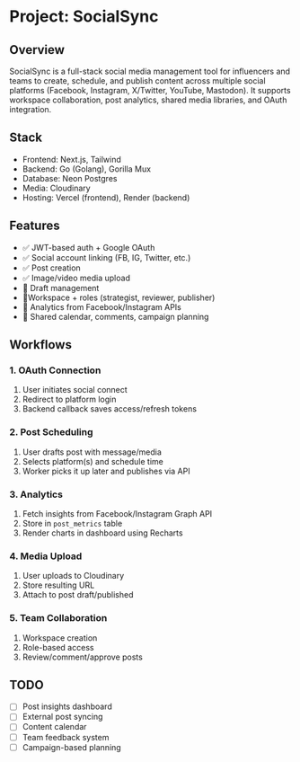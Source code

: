 # Project: SocialSync

## Overview
SocialSync is a full-stack social media management tool for influencers and teams to create, schedule, and publish content across multiple social platforms (Facebook, Instagram, X/Twitter, YouTube, Mastodon). It supports workspace collaboration, post analytics, shared media libraries, and OAuth integration.

## Stack
- Frontend: Next.js, Tailwind
- Backend: Go (Golang), Gorilla Mux
- Database: Neon Postgres
- Media: Cloudinary
- Hosting: Vercel (frontend), Render (backend)

## Features
- ✅ JWT-based auth + Google OAuth
- ✅ Social account linking (FB, IG, Twitter, etc.)
- ✅ Post creation
- ✅ Image/video media upload
- 🚧 Draft management
- 🚧Workspace + roles (strategist, reviewer, publisher)
- 🚧 Analytics from Facebook/Instagram APIs
- 🚧 Shared calendar, comments, campaign planning

## Workflows

### 1. OAuth Connection
1. User initiates social connect
2. Redirect to platform login
3. Backend callback saves access/refresh tokens

### 2. Post Scheduling
1. User drafts post with message/media
2. Selects platform(s) and schedule time
3. Worker picks it up later and publishes via API

### 3. Analytics
1. Fetch insights from Facebook/Instagram Graph API
2. Store in `post_metrics` table
3. Render charts in dashboard using Recharts

### 4. Media Upload
1. User uploads to Cloudinary
2. Store resulting URL
3. Attach to post draft/published

### 5. Team Collaboration
1. Workspace creation
2. Role-based access
3. Review/comment/approve posts

## TODO
- [ ] Post insights dashboard
- [ ] External post syncing
- [ ] Content calendar
- [ ] Team feedback system
- [ ] Campaign-based planning
